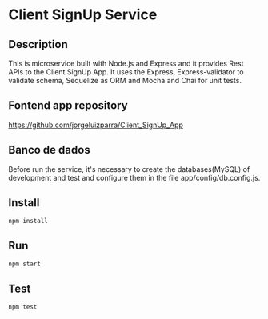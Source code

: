 # Client SignUp Service

## Description
This is microservice built with Node.js and Express and it provides Rest APIs to the Client SignUp App. It uses the Express, Express-validator to validate schema, Sequelize as ORM and Mocha and Chai for unit tests.

## Fontend app repository
https://github.com/jorgeluizparra/Client_SignUp_App

## Banco de dados
Before run the service, it's necessary to create the databases(MySQL) of development and test and configure them in the file app/config/db.config.js.

## Install
```
npm install
```

## Run
```
npm start
```

## Test
```
npm test
```